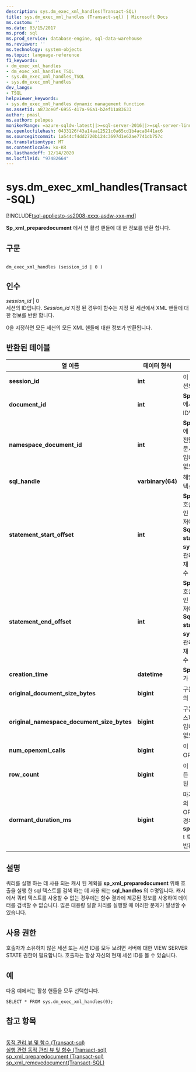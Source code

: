 ```yaml
---
description: sys.dm_exec_xml_handles(Transact-SQL)
title: sys.dm_exec_xml_handles (Transact-sql) | Microsoft Docs
ms.custom: ''
ms.date: 03/15/2017
ms.prod: sql
ms.prod_service: database-engine, sql-data-warehouse
ms.reviewer: ''
ms.technology: system-objects
ms.topic: language-reference
f1_keywords:
- dm_exec_xml_handles
- dm_exec_xml_handles_TSQL
- sys.dm_exec_xml_handles_TSQL
- sys.dm_exec_xml_handles
dev_langs:
- TSQL
helpviewer_keywords:
- sys.dm_exec_xml_handles dynamic management function
ms.assetid: a873ce0f-6955-417a-96a1-b2ef11a83633
author: pmasl
ms.author: pelopes
monikerRange: =azure-sqldw-latest||>=sql-server-2016||>=sql-server-linux-2017||=azuresqldb-mi-current
ms.openlocfilehash: 0433126f43a14aa12521c0a65cd1b4aca8441ac6
ms.sourcegitcommit: 1a544cf4dd2720b124c3697d1e62ae7741db757c
ms.translationtype: MT
ms.contentlocale: ko-KR
ms.lasthandoff: 12/14/2020
ms.locfileid: "97482664"
---
```

# <a name="sysdm_exec_xml_handles-transact-sql"></a>sys.dm_exec_xml_handles(Transact-SQL)
[!INCLUDE[tsql-appliesto-ss2008-xxxx-asdw-xxx-md](../../includes/tsql-appliesto-ss2008-xxxx-asdw-xxx-md.md)]

  **Sp_xml_preparedocument** 에서 연 활성 핸들에 대 한 정보를 반환 합니다.  
  
## <a name="syntax"></a>구문  
  
```  
  
dm_exec_xml_handles (session_id | 0 )  
```  
  
## <a name="arguments"></a>인수  
 *session_id* | 0  
 세션의 ID입니다. *Session_id* 지정 된 경우이 함수는 지정 된 세션에서 XML 핸들에 대 한 정보를 반환 합니다.  
  
 0을 지정하면 모든 세션의 모든 XML 핸들에 대한 정보가 반환됩니다.  
  
## <a name="table-returned"></a>반환된 테이블  
  
|열 이름|데이터 형식|Description|  
|-----------------|---------------|-----------------|  
|**session_id**|**int**|이 XML 문서 핸들을 보유한 세션의 세션 ID입니다.|  
|**document_id**|**int**|**Sp_xml_preparedocument** 에서 반환 된 XML 문서 핸들 ID입니다.|  
|**namespace_document_id**|**int**|**Sp_xml_preparedocument** 에 대 한 세 번째 매개 변수로 전달 된 연결 된 네임 스페이스 문서에 사용 되는 내부 핸들 ID입니다. 네임스페이스 문서가 없으면 NULL이 됩니다.|  
|**sql_handle**|**varbinary(64)**|해당 핸들이 정의된 SQL 코드 텍스트에 대한 핸들입니다.|  
|**statement_start_offset**|**int**|**Sp_xml_preparedocument** 호출이 발생 하는 현재 실행 중인 일괄 처리 또는 저장 프로시저에 대 한 문자 수입니다. **Sql_handle**, **statement_end_offset** 및 **sys.dm_exec_sql_text** 동적 관리 함수와 함께 사용 하 여 현재 실행 중인 요청 문을 검색할 수 있습니다.|  
|**statement_end_offset**|**int**|**Sp_xml_preparedocument** 호출이 발생 하는 현재 실행 중인 일괄 처리 또는 저장 프로시저에 대 한 문자 수입니다. **Sql_handle**, **statement_start_offset** 및 **sys.dm_exec_sql_text** 동적 관리 함수와 함께 사용 하 여 현재 실행 중인 요청 문을 검색할 수 있습니다.|  
|**creation_time**|**datetime**|**Sp_xml_preparedocument** 가 호출 된 타임 스탬프입니다.|  
|**original_document_size_bytes**|**bigint**|구문 분석되지 않은 XML 문서의 크기(바이트)입니다.|  
|**original_namespace_document_size_bytes**|**bigint**|구문 분석되지 않은 XML 네임스페이스 문서의 크기(바이트)입니다. 네임스페이스 문서가 없으면 NULL이 됩니다.|  
|**num_openxml_calls**|**bigint**|이 문서 핸들을 사용하는 OPENXML 호출 수입니다.|  
|**row_count**|**bigint**|이 문서 핸들에 대해 이전의 모든 OPENXML 호출에서 반환된 행 수입니다.|  
|**dormant_duration_ms**|**bigint**|마지막 OPENXML 호출 이후의 시간(밀리초)입니다. OPENXML이 호출 되지 않은 경우 **sp_xml_preparedocumen** t 호출 이후의 시간 (밀리초)을 반환 합니다.|  
  
## <a name="remarks"></a>설명  
 쿼리를 실행 하는 데 사용 되는 캐시 된 계획을 **sp_xml_preparedocument** 위해 호출을 실행 한 sql 텍스트를 검색 하는 데 사용 되는 **sql_handles** 의 수명입니다. 캐시에서 쿼리 텍스트를 사용할 수 없는 경우에는 함수 결과에 제공된 정보를 사용하여 데이터를 검색할 수 없습니다. 많은 대용량 일괄 처리를 실행할 때 이러한 문제가 발생할 수 있습니다.  
  
## <a name="permissions"></a>사용 권한  
 호출자가 소유하지 않은 세션 또는 세션 ID를 모두 보려면 서버에 대한 VIEW SERVER STATE 권한이 필요합니다. 호출자는 항상 자신의 현재 세션 ID를 볼 수 있습니다.      
  
## <a name="examples"></a>예  
 다음 예에서는 활성 핸들을 모두 선택합니다.  
  
```  
SELECT * FROM sys.dm_exec_xml_handles(0);  
```  
  
## <a name="see-also"></a>참고 항목  
 <br>[동적 관리 뷰 및 함수 (Transact-sql)](~/relational-databases/system-dynamic-management-views/system-dynamic-management-views.md)
 <br>[실행 관련 동적 관리 뷰 및 함수 (Transact-sql)](../../relational-databases/system-dynamic-management-views/execution-related-dynamic-management-views-and-functions-transact-sql.md)
 <br>[sp_xml_preparedocument (Transact-sql)](../system-stored-procedures/sp-xml-preparedocument-transact-sql.md)
 <br>[sp_xml_removedocument(Transact-SQL)](../system-stored-procedures/sp-xml-removedocument-transact-sql.md)


 
  
  
